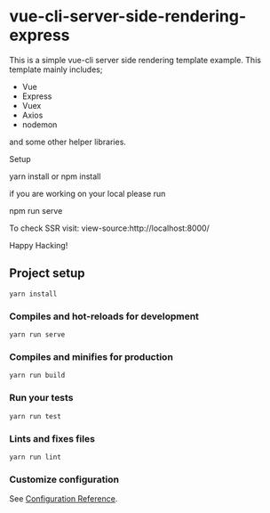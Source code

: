# vue-cli-server-side-rendering-express

This is a simple vue-cli server side rendering template example. This template mainly includes;

<ul>
<li>Vue</li>
<li>Express</li>
<li>Vuex</li>
<li>Axios</li>
<li>nodemon</li>
</ul>

and some other helper libraries.

Setup

yarn install or npm install

if you are working on your local please run

npm run serve

To check SSR visit: view-source:http://localhost:8000/

Happy Hacking!


## Project setup
```
yarn install
```

### Compiles and hot-reloads for development
```
yarn run serve
```

### Compiles and minifies for production
```
yarn run build
```

### Run your tests
```
yarn run test
```

### Lints and fixes files
```
yarn run lint
```

### Customize configuration
See [Configuration Reference](https://cli.vuejs.org/config/).
